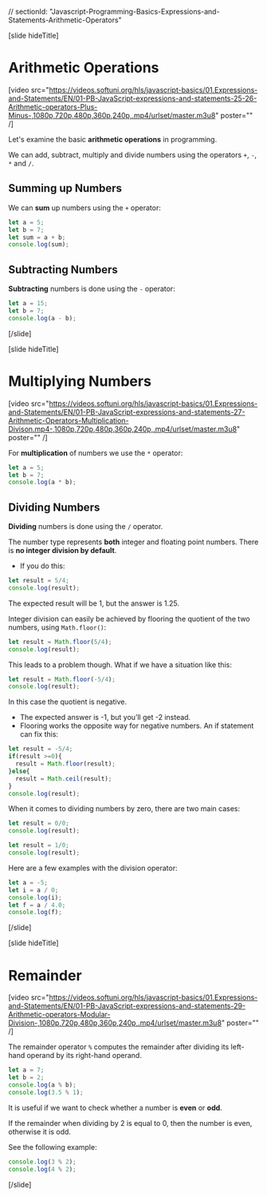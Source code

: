 // sectionId: "Javascript-Programming-Basics-Expressions-and-Statements-Arithmetic-Operators"

[slide hideTitle]
# Arithmetic Operations

[video src="https://videos.softuni.org/hls/javascript-basics/01.Expressions-and-Statements/EN/01-PB-JavaScript-expressions-and-statements-25-26-Arithmetic-operators-Plus-Minus-,1080p,720p,480p,360p,240p,.mp4/urlset/master.m3u8" poster="" /]

Let's examine the basic **arithmetic operations** in programming. 

We can add, subtract, multiply and divide numbers using the operators `+`, `-`, `*` and `/`.

## Summing up Numbers
We can **sum** up numbers using the `+` operator:
```js live
let a = 5;
let b = 7;
let sum = a + b;
console.log(sum);
```

## Subtracting Numbers
**Subtracting** numbers is done using the `-` operator:
```js live
let a = 15;
let b = 7;
console.log(a - b);
```

[/slide]

[slide hideTitle]
# Multiplying Numbers

[video src="https://videos.softuni.org/hls/javascript-basics/01.Expressions-and-Statements/EN/01-PB-JavaScript-expressions-and-statements-27-Arithmetic-Operators-Multiplication-Divison.mp4-,1080p,720p,480p,360p,240p,.mp4/urlset/master.m3u8" poster="" /]

For **multiplication** of numbers we use the `*` operator:
```js live
let a = 5;
let b = 7;
console.log(a * b);
```

## Dividing Numbers
**Dividing** numbers is done using the `/` operator.

The number type represents **both** integer and floating point numbers. There is **no integer division by default**.
* If you do this: 
```js live
let result = 5/4;
console.log(result);
```
The expected result will be 1, but the answer is 1.25.

Integer division can easily be achieved by flooring the quotient of the two numbers, using `Math.floor()`:
```js live
let result = Math.floor(5/4);
console.log(result);
```
This leads to a problem though. What if we have a situation like this: 
```js live
let result = Math.floor(-5/4);
console.log(result);
```
In this case the quotient is negative. 
* The expected answer is -1, but you’ll get -2 instead. 
* Flooring works the opposite way for negative numbers. An if statement can fix this:
```js live
let result = -5/4;
if(result >=0){
  result = Math.floor(result);
}else{
  result = Math.ceil(result);
}
console.log(result);
```
When it comes to dividing numbers by zero, there are two main cases:
```js live
let result = 0/0;
console.log(result);
```
```js live
let result = 1/0;
console.log(result);
```

Here are a few examples with the division operator:
```js live
let a = -5;
let i = a / 0;
console.log(i);
let f = a / 4.0;
console.log(f);
```
[/slide]

[slide hideTitle]
# Remainder

[video src="https://videos.softuni.org/hls/javascript-basics/01.Expressions-and-Statements/EN/01-PB-JavaScript-expressions-and-statements-29-Arithmetic-operators-Modular-Division-,1080p,720p,480p,360p,240p,.mp4/urlset/master.m3u8" poster="" /]

The remainder operator `%` computes the remainder after dividing its left-hand operand by its right-hand operand.
```js live
let a = 7;
let b = 2;
console.log(a % b);
console.log(3.5 % 1);
```
It is useful if we want to check whether a number is **even** or **odd**.

If the remainder when dividing by 2 is equal to 0, then the number is even, otherwise it is odd.

See the following example: 
```js live
console.log(3 % 2);
console.log(4 % 2);
```
[/slide]
